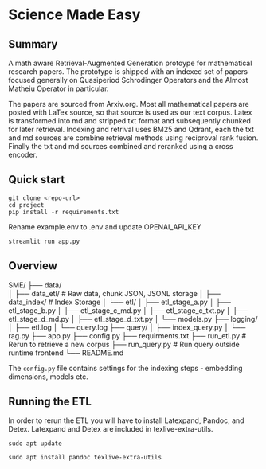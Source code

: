 # Science Made Easy

## Summary
A math aware Retrieval-Augmented Generation protoype for mathematical research papers. 
The prototype is shipped with an indexed set of papers focused generally on Quasiperiod Schrodinger Operators and the Almost Matheiu Operator in particular.

The papers are sourced from Arxiv.org. Most all mathematical papers are posted with LaTex source, so that source is used as our text corpus.
Latex is transformed into md and stripped txt format and subsequently chunked for later retrieval.
Indexing and retrival uses BM25 and Qdrant, each the txt and md sources are combine retrieval methods using reciproval rank fusion.
Finally the txt and md sources combined and reranked using a cross encoder.

## Quick start

```
git clone <repo-url>
cd project
pip install -r requirements.txt
```

Rename example.env to .env and update OPENAI_API_KEY

```
streamlit run app.py
```

## Overview

SME/
├── data/                     
│   ├── data_etl/               # Raw data, chunk JSON, JSONL storage
│   ├── data_index/             # Index Storage
│   └── etl/
│       ├── etl_stage_a.py
│       ├── etl_stage_b.py
│       ├── etl_stage_c_md.py
│       ├── etl_stage_c_txt.py
│       ├── etl_stage_d_md.py
│       ├── etl_stage_d_txt.py
│       └── models.py
├── logging/
│   ├── etl.log
│   └── query.log
├── query/
│   ├── index_query.py
│   └── rag.py
├── app.py
├── config.py
├── requirments.txt
├── run_etl.py                  # Rerun to retrieve a new corpus
├── run_query.py                # Run query outside runtime frontend
└── README.md

The ```config.py``` file contains settings for the indexing steps - embedding dimensions, models etc.

## Running the ETL

In order to rerun the ETL you will have to install Latexpand, Pandoc, and Detex.
Latexpand and Detex are included in texlive-extra-utils.

```
sudo apt update

sudo apt install pandoc texlive-extra-utils
```